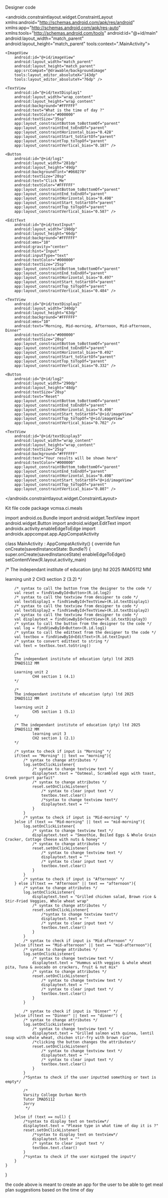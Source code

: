 Designer code
<?xml version="1.0" encoding="utf-8"?>
<androidx.constraintlayout.widget.ConstraintLayout xmlns:android="http://schemas.android.com/apk/res/android"
    xmlns:app="http://schemas.android.com/apk/res-auto"
    xmlns:tools="http://schemas.android.com/tools"
    android:id="@+id/main"
    android:layout_width="match_parent"
    android:layout_height="match_parent"
    tools:context=".MainActivity">

    <ImageView
        android:id="@+id/imageView"
        android:layout_width="match_parent"
        android:layout_height="match_parent"
        app:srcCompat="@drawable/backgroundimage"
        tools:layout_editor_absoluteX="143dp"
        tools:layout_editor_absoluteY="76dp" />

    <TextView
        android:id="@+id/textDisplay1"
        android:layout_width="wrap_content"
        android:layout_height="wrap_content"
        android:background="#FFFFFF"
        android:text="What is the time of day ?"
        android:textColor="#000000"
        android:textSize="35sp"
        app:layout_constraintBottom_toBottomOf="parent"
        app:layout_constraintEnd_toEndOf="parent"
        app:layout_constraintHorizontal_bias="0.428"
        app:layout_constraintStart_toStartOf="parent"
        app:layout_constraintTop_toTopOf="parent"
        app:layout_constraintVertical_bias="0.187" />

    <Button
        android:id="@+id/log1"
        android:layout_width="281dp"
        android:layout_height="49dp"
        android:backgroundTint="#060270"
        android:textSize="20sp"
        android:text="Click Me"
        android:textColor="#FFFFFF"
        app:layout_constraintBottom_toBottomOf="parent"
        app:layout_constraintEnd_toEndOf="parent"
        app:layout_constraintHorizontal_bias="0.498"
        app:layout_constraintStart_toStartOf="parent"
        app:layout_constraintTop_toTopOf="parent"
        app:layout_constraintVertical_bias="0.587" />

    <EditText
        android:id="@+id/textInput"
        android:layout_width="198dp"
        android:layout_height="66dp"
        android:background="#FFFFFF"
        android:ems="10"
        android:gravity="center"
        android:hint="Input"
        android:inputType="text"
        android:textColor="#000000"
        android:textSize="25sp"
        app:layout_constraintBottom_toBottomOf="parent"
        app:layout_constraintEnd_toEndOf="parent"
        app:layout_constraintHorizontal_bias="0.497"
        app:layout_constraintStart_toStartOf="parent"
        app:layout_constraintTop_toTopOf="parent"
        app:layout_constraintVertical_bias="0.484" />

    <TextView
        android:id="@+id/textDisplay2"
        android:layout_width="340dp"
        android:layout_height="63dp"
        android:background="#FFFFFF"
        android:ems="10"
        android:text="Morning, Mid-morning, Afternoon, Mid-afternoon, Dinner"
        android:textColor="#000000"
        android:textSize="20sp"
        app:layout_constraintBottom_toBottomOf="parent"
        app:layout_constraintEnd_toEndOf="parent"
        app:layout_constraintHorizontal_bias="0.492"
        app:layout_constraintStart_toStartOf="parent"
        app:layout_constraintTop_toTopOf="parent"
        app:layout_constraintVertical_bias="0.332" />

    <Button
        android:id="@+id/log2"
        android:layout_width="290dp"
        android:layout_height="48dp"
        android:textSize="20sp"
        android:text="Reset"
        app:layout_constraintBottom_toBottomOf="parent"
        app:layout_constraintEnd_toEndOf="parent"
        app:layout_constraintHorizontal_bias="0.498"
        app:layout_constraintStart_toStartOf="@+id/imageView"
        app:layout_constraintTop_toTopOf="@+id/imageView"
        app:layout_constraintVertical_bias="0.702" />

    <TextView
        android:id="@+id/textDisplay3"
        android:layout_width="wrap_content"
        android:layout_height="wrap_content"
        android:textSize="25sp"
        android:background="#FFFFFF"
        android:text="Your results will be shown here"
        android:textColor="#000000"
        app:layout_constraintBottom_toBottomOf="parent"
        app:layout_constraintEnd_toEndOf="parent"
        app:layout_constraintHorizontal_bias="0.498"
        app:layout_constraintStart_toStartOf="@+id/imageView"
        app:layout_constraintTop_toTopOf="parent"
        app:layout_constraintVertical_bias="0.807" />


</androidx.constraintlayout.widget.ConstraintLayout>

Kit file code
package vcmsa.ci.meals

import android.os.Bundle
import android.widget.TextView
import android.widget.Button
import android.widget.EditText
import androidx.activity.enableEdgeToEdge
import androidx.appcompat.app.AppCompatActivity

class MainActivity : AppCompatActivity() {
    override fun onCreate(savedInstanceState: Bundle?) {
        super.onCreate(savedInstanceState)
        enableEdgeToEdge()
        setContentView(R.layout.activity_main)

/*
The independant institute of education (pty) ltd 2025
IMAD5112 MM

learning unit 2
CH3 section 2 (3.2)
 */

        /* syntax to call the button from the designer to the code */
        val reset = findViewById<Button>(R.id.log2)
        /* syntax to call the textview from designer to code */
        val textdisplay1 = findViewById<TextView>(R.id.textDisplay1)
        /* syntax to call the textview from designer to code */
        val textdisplay2 = findViewById<TextView>(R.id.textDisplay2)
        /* syntax to call the textview from designer to code */
        val displaytext = findViewById<TextView>(R.id.textDisplay3)
        /* syntax to call the button from the designer to the code */
        val log = findViewById<Button>(R.id.log1)
        /* syntax to call the edittext from the designer to the code */
        val textbox = findViewById<EditText>(R.id.textInput)
        /* syntax to convert edittext to string */
        val text = textbox.text.toString()

        /*
        The independant institute of education (pty) ltd 2025
        IMAD5112 MM

        Learning unit 2
                CH4 section 1 (4.1)
        */

        /*
        The independant institute of education (pty) ltd 2025
        IMAD5112 MM

        learning unit 2
                CH5 section 1 (5.1)
        */

        /* The independant institute of education (pty) ltd 2025
        IMAD5112 MM
                learning unit 3
                CH2 section 1 (2.1)
        */

        /* syntax to check if input is "Morning" */
        if(text == "Morning" || text == "morning"){
            /* syntax to change attributes */
            log.setOnClickListener{
                /* syntax to change textview text */
                displaytext.text = "Oatmeal, Scrambled eggs with toast, Greek yorgurt parfait"
                /* syntax to change attributes */
                reset.setOnClickListener{
                    /* syntax to clear input text */
                    textbox.text.clear()
                    /*syntax to change textview text*/
                    displaytext.text = ""
                }
            }
            /* syntax to check if input is "Mid-morning" */
        }else if (text == "Mid-morning" || text == "mid-morning"){
            log.setOnClickListener{
                /* syntax to change textview text */
                displaytext.text = "Smoothie, Boiled Eggs & Whole Grain Cracker, Cottage Cheese with nuts & honey"
                /* syntax to change attributes */
                reset.setOnClickListener{
                    /* syntax to change textview text */
                    displaytext.text = ""
                    /* syntax to clear input text */
                    textbox.text.clear()
                }
            }
            /* syntax to check if input is "Afternoon" */
        } else if(text == "Afternoon" || text == "afternoon"){
            /* syntax to change attributes */
            log.setOnClickListener{
                displaytext.text = "Grilled chicken salad, Brown rice & Stir-Fried Veggies, Whole wheat wrap"
                /* syntax to change attributes */
                reset.setOnClickListener{
                    /*syntax to change textview text*/
                    displaytext.text = ""
                    /* syntax to clear input text */
                    textbox.text.clear()
                }
            }
            /* syntax to check if input is "Mid-afternoon" */
        }else if(text == "Mid-afternoon" || text == "mid-afternoon"){
            /* syntax to change attributes */
            log.setOnClickListener{
                /* syntax to change textview text */
                displaytext.text = "Hummus with veggies & whole wheat pita, Tuna & avocado on crackers, fruit & nut mix"
                /* syntax to change attributes */
                reset.setOnClickListener{
                    /* syntax to change textview text */
                    displaytext.text = ""
                    /* syntax to clear input text */
                    textbox.text.clear()
                }
            }

            /* syntax to check if input is "Dinner" */
        }else if(text == "Dinner" || text == "dinner") {
            /* syntax to change attributes */
            log.setOnClickListener{
                /* syntax to change textview text */
                displaytext.text = "Grilled salmon with quinoa, lentil soup with whole wheat, chicken stir-fry with brown rice"
                /*clicking the button changes the attributes*/
                reset.setOnClickListener{
                    /* syntax to change textview text */
                    displaytext.text = ""
                    /* syntax to clear input text */
                    textbox.text.clear()
                }
            }
            /*Syntax to check if the user inputted something or text is empty*/

            /*
            Varsity College Durban North
            Tutor IMAD5112
            Jorry
             */

        }else if (text == null) {
            /*syntax to display text on textview*/
            displaytext.text = "Please type in what time of day it is ?"
            reset.setOnClickListener{
                /*syntax to display text on textview*/
                displaytext.text = ""
                /* syntax to clear input text */
                textbox.text.clear()
            }
            /*syntax to check if the user mistyped the input*/
        }
    }
}

the code above is meant to create an app for the user to be able to get meal plan suggestions based on the time of day

